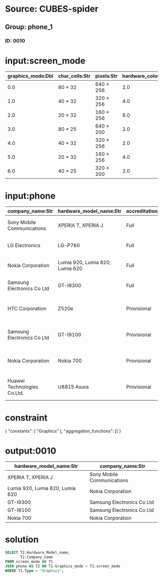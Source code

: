 # Source: CUBES-spider
## Group: phone_1
### ID: 0010

# input:screen_mode

| graphics_mode:Dbl | char_cells:Str | pixels:Str | hardware_colours:Dbl | used_kb:Dbl | map:Str | type:Str |
|---|---|---|---|---|---|---|
| 0.0 | 80 × 32 | 640 × 256 | 2.0 | 20.0 | 3000–7FFF | Graphics |
| 1.0 | 40 × 32 | 320 × 256 | 4.0 | 20.0 | 3000–7FFF | Graphics |
| 2.0 | 20 × 32 | 160 × 256 | 8.0 | 20.0 | 3000–7FFF | Graphics |
| 3.0 | 80 × 25 | 640 × 200 | 2.0 | 16.0 | 4000–7FFF | Text |
| 4.0 | 40 × 32 | 320 × 256 | 2.0 | 10.0 | 5800–7FFF | Graphics |
| 5.0 | 20 × 32 | 160 × 256 | 4.0 | 10.0 | 5800–7FFF | Graphics |
| 6.0 | 40 × 25 | 320 × 200 | 2.0 | 8.0 | 6000–7FFF | Text |

# input:phone

| company_name:Str | hardware_model_name:Str | accreditation_type:Str | accreditation_level:Str | date:Str | chip_model:Str | screen_mode:Str |
|---|---|---|---|---|---|---|
| Sony Mobile Communications | XPERIA T, XPERIA J | Full | joyn Hot Fixes | Approved (awarded 15.11.12) | X5 | 1 |
| LG Electronics | LG-P760 | Full | joyn Hot Fixes | Approved (awarded 19.11.12) | X51v | 3 |
| Nokia Corporation | Lumia 920, Lumia 820, Lumia 620 | Full | joyn Hot Fixes | Approved (awarded 05.12.12) | X5 | 4 |
| Samsung Electronics Co Ltd | GT-I9300 | Full | joyn | Approved (awarded 23.10.12) | X30 low-end | 5 |
| HTC Corporation | Z520e | Provisional | joyn | Approved (valid until 14.09.13) | X3i | 6 |
| Samsung Electronics Co Ltd | GT-I9100 | Provisional | joyn | Approved (valid until 06.04.13) | X50 Advanced | 1 |
| Nokia Corporation | Nokia 700 | Provisional | joyn | Approved (valid until 03.05.13) | X5 | 2 |
| Huawei Technologies Co.Ltd. | U8815 Asura | Provisional | joyn | Approved (valid until 03.05.13) | X50 Standard | 3 |

# constraint

{
  "constants": [
    "Graphics"
  ],
  "aggregation_functions": []
}

# output:0010

| hardware_model_name:Str | company_name:Str |
|---|---|
| XPERIA T, XPERIA J | Sony Mobile Communications |
| Lumia 920, Lumia 820, Lumia 620 | Nokia Corporation |
| GT-I9300 | Samsung Electronics Co Ltd |
| GT-I9100 | Samsung Electronics Co Ltd |
| Nokia 700 | Nokia Corporation |

# solution

```sql
SELECT T2.Hardware_Model_name,
       T2.Company_name
FROM screen_mode AS T1
JOIN phone AS T2 ON T1.Graphics_mode = T2.screen_mode
WHERE T1.Type = "Graphics";
```
